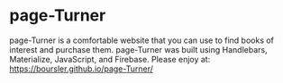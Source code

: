 # page-Turner

page-Turner is a comfortable website that you can use to find books of interest and purchase them. page-Turner was built using Handlebars, Materialize, JavaScript, and Firebase. Please enjoy at: https://boursler.github.io/page-Turner/ 
